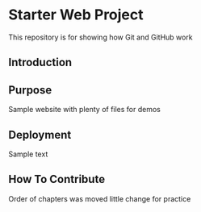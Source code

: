 # Starter Web Project

This repository is for showing how Git and GitHub work

## Introduction

## Purpose

Sample website with plenty of files for demos

## Deployment

Sample text

## How To Contribute

Order of chapters was moved
little change for practice